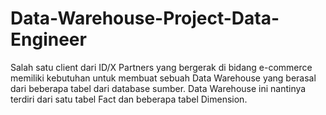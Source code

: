# Data-Warehouse-Project-Data-Engineer
Salah satu client dari ID/X Partners yang bergerak di bidang e-commerce memiliki kebutuhan untuk membuat sebuah Data Warehouse yang berasal dari beberapa tabel dari database sumber.  Data Warehouse ini nantinya terdiri dari satu tabel Fact dan beberapa tabel Dimension. 
